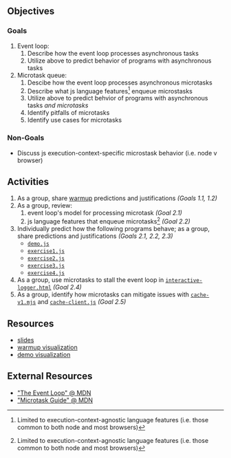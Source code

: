 ## Objectives
### Goals
1. Event loop:
   1. Describe how the event loop processes asynchronous tasks
   2. Utilize above to predict behavior of programs with asynchronous tasks 
2. Microtask queue:
   1. Descibe how the event loop processes asynchronous microtasks
   2. Describe what js language features[^1] enqueue microstasks
   3. Utilize above to predict behvior of programs with asynchronous tasks _and microtasks_
   4. Identify pitfalls of microtasks
   5. Identify use cases for microtasks

### Non-Goals
 - Discuss js execution-context-specific microstask behavior (i.e. node v browser)

## Activities
1. As a group, share [warmup](../warmup/prompt.md) predictions and justifications  _(Goals 1.1, 1.2)_
2. As a group, review: 
   1. event loop's model for processing microtask _(Goal 2.1)_
   2. js language features that enqueue microtasks[^1] _(Goal 2.2)_
3. Individually predict how the following programs behave; as a group, share predictions and justifications _(Goals 2.1, 2.2, 2.3)_
   - [`demo.js`](./code/demo.js)
   - [`exercise1.js`](./code/exercise1.js)
   - [`exercise2.js`](./code/exercise2.js)
   - [`exercise3.js`](./code/exercise3.js)
   - [`exercise4.js`](./code/exercise4.js)
4. As a group, use microtasks to stall the event loop in [`interactive-logger.html`](./code/interactive-logger.html) _(Goal 2.4)_
5. As a group, identify how microtasks can mitigate issues with [`cache-v1.mjs`](./code/cache-v1.mjs) and [`cache-client.js`](./code/cache-client.js) _(Goal 2.5)_

## Resources
- [slides](./resources/slides.pdf)
- [warmup visualization](./resources/warmup-visualization.pdf)
- [demo visualization](./resources/demo-visualization.pdf)

## External Resources
- ["The Event Loop" @ MDN](https://developer.mozilla.org/en-US/docs/Web/JavaScript/EventLoop)
- ["Microtask Guide" @ MDN](https://developer.mozilla.org/en-US/docs/Web/API/HTML_DOM_API/Microtask_guide)

[^1]: Limited to execution-context-agnostic language features (i.e. those common to both node and most browsers)
